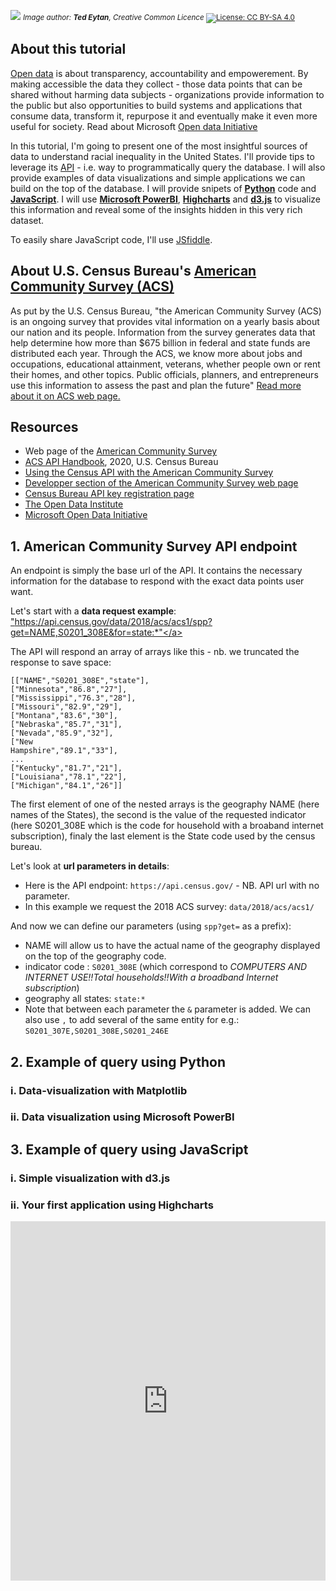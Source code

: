 ![](https://3ct13547mfyd2vpy663a50bz-wpengine.netdna-ssl.com/wp-content/uploads/2018/10/blue-wave-header.jpg)
<small><i>Image author: **Ted Eytan**, Creative Common Licence</i> [![License: CC BY-SA 4.0](https://img.shields.io/badge/License-CC%20BY--SA%204.0-lightgrey.svg)](https://creativecommons.org/licenses/by-sa/4.0/)</small>

## About this tutorial
[Open data](https://theodi.org/article/what-is-open-data-and-why-should-we-care/) is about transparency, accountability and empowerement. By making accessible the data they collect - those data points that can be shared without harming data subjects - organizations provide information to the public but also opportunities to build systems and applications that consume data, transform it, repurpose it and eventually make it even more useful for society. Read about Microsoft [Open data Initiative](https://www.microsoft.com/en-us/open-data-initiative)

In this tutorial, I'm going to present one of the most insightful sources of data to understand racial inequality in the United States. I'll provide tips to leverage its [API](https://en.wikipedia.org/wiki/API) - i.e. way to programmatically query the database. I will also provide examples of data visualizations and simple applications we can build on the top of the database. I will provide snipets of [**Python**](https://www.python.org/) code and [**JavaScript**](https://developer.mozilla.org/en-US/docs/Web/JavaScript). I will use [**Microsoft PowerBI**](https://powerbi.microsoft.com/), [**Highcharts**](https://www.highcharts.com/) and [**d3.js**](https://d3js.org/) to visualize this information and reveal some of the insights hidden in this very rich dataset.

To easily share JavaScript code, I'll use [JSfiddle](https://jsfiddle.net/). 

## About U.S. Census Bureau's [American Community Survey (ACS)](https://www.census.gov/programs-surveys/acs/about.html)
As put by the U.S. Census Bureau, "the American Community Survey (ACS) is an ongoing survey that provides vital information on a yearly basis about our nation and its people. Information from the survey generates data that help determine how more than $675 billion in federal and state funds are distributed each year. Through the ACS, we know more about jobs and occupations, educational attainment, veterans, whether people own or rent their homes, and other topics. Public officials, planners, and entrepreneurs use this information to assess the past and plan the future"
[Read more about it on ACS web page.](https://www.census.gov/programs-surveys/acs/about.html)

## Resources
- Web page of the [American Community Survey](https://www.census.gov/programs-surveys/acs)
- [ACS API Handbook]( https://www.census.gov/content/dam/Census/library/publications/2020/acs/acs_api_handbook_2020.pdf), 2020, U.S. Census Bureau
- [Using the Census API with the American Community Survey](https://www.census.gov/data/academy/webinars/2019/api-acs.html)
- [Developper section of the American Community Survey web page](https://www.census.gov/data/developers.html)
- [Census Bureau API key registration page](https://api.census.gov/data/key_signup.html)
- [The Open Data Institute](https://theodi.org/)
- [Microsoft Open Data Initiative](https://www.microsoft.com/en-us/open-data-initiative)


## 1. American Community Survey API endpoint
An endpoint is simply the base url of the API. It contains the necessary information for the database to respond with the exact data points user want.

Let's start with a **data request example**:<br>
<a href="https://api.census.gov/data/2018/acs/acs1/spp?get=NAME,S0201_308E&for=state:*">"https://api.census.gov/data/2018/acs/acs1/spp?get=NAME,S0201_308E&for=state:*"</a>

The API will respond an array of arrays like this - nb. we truncated the response to save space: 

  <code>[["NAME","S0201_308E","state"],</code><br>
  <code>["Minnesota","86.8","27"],</code><br>
  <code>["Mississippi","76.3","28"],</code><br>
  <code>["Missouri","82.9","29"],</code><br>
  <code>["Montana","83.6","30"],</code><br>
  <code>["Nebraska","85.7","31"],</code><br>
  <code>["Nevada","85.9","32"],</code><br>
  <code>["New Hampshire","89.1","33"],</code><br>
  <code>...</code><br>
  <code>["Kentucky","81.7","21"],</code><br>
  <code>["Louisiana","78.1","22"],</code><br>
  <code>["Michigan","84.1","26"]]</code><br>
  

The first element of one of the nested arrays is the geography NAME (here names of the States), the second is the value of the requested indicator (here S0201_308E which is the code for household with a broaband internet subscription), finaly the last element is the State code used by the census bureau. 

Let's look at **url parameters in details**:

- Here is the API endpoint: ``https://api.census.gov/``  - NB. API url with no parameter.
- In this example we request the 2018 ACS survey: ``data/2018/acs/acs1/``<br>

And now we can define our parameters (using ``spp?get=`` as a prefix): 
  - NAME will allow us to have the actual name of the geography displayed on the top of the geography code.
  - indicator code : ``S0201_308E`` (which correspond to *COMPUTERS AND INTERNET USE!!Total households!!With a broadband Internet subscription*)
  - geography all states: ``state:*``
  - Note that between each parameter the ``&`` parameter is added. We can also use ``,`` to add several of the same entity for e.g.: ``S0201_307E,S0201_308E,S0201_246E``


## 2. Example of query using Python

### i. Data-visualization with Matplotlib

### ii. Data visualization using Microsoft PowerBI

## 3. Example of query using JavaScript

### i. Simple visualization with d3.js

### ii. Your first application using Highcharts

<iframe width="100%" height="575px" src="https://jsfiddle.net/ThomasRoca/xfhsgc5w/embedded/result,js,html/" allowfullscreen="allowfullscreen" allowpaymentrequest frameborder="0"></iframe>
<br>

